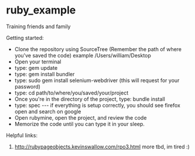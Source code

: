 # ruby_example
Training friends and family


Getting started:

* Clone the repository using SourceTree (Remember the path of where you've saved the code) example /Users/william/Desktop
* Open your terminal 
* type: gem update
* type: gem install bundler
* type: sudo gem install selenium-webdriver (this will request for your password)
* type:  cd path/to/where/you/saved/your/project
* Once you're in the directory of the project, type: bundle install
* type: spec  --- if everything is setup correctly, you should see firefox open and search on google
* Open rubymine, open the project, and review the code
* Memorize the code until you can type it in your sleep.

Helpful links:
1. http://rubypageobjects.kevinswallow.com/rpo3.html
more tbd, im tired :) 
